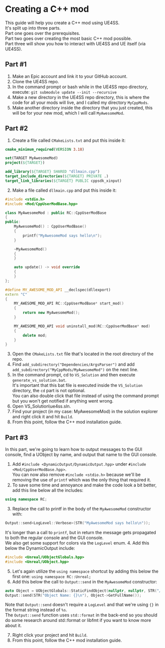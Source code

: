 # Creating a C++ mod

This guide will help you create a C++ mod using UE4SS.  
It's split up into three parts.  
Part one goes over the prerequisites.  
Part two goes over creating the most basic C++ mod possible.  
Part three will show you how to interact with UE4SS and UE itself (via UE4SS).
## Part #1
1. Make an Epic account and link it to your GitHub account.
2. Clone the UE4SS repo.
3. In the command prompt or bash while in the UE4SS repo directory, execute: `git submodule update --init --recursive`
3. Make a new directory in the UE4SS repo directory, this is where the code for all your mods will live, and I called my directory `MyCppMods`.
4. Make another directory inside the directory that you just created, this will be for your new mod, which I will call `MyAwesomeMod`.
## Part #2
1. Create a file called `CMakeLists.txt` and put this inside it:
```cmake
cmake_minimum_required(VERSION 3.18)

set(TARGET MyAwesomeMod)
project(${TARGET})

add_library(${TARGET} SHARED "dllmain.cpp")
target_include_directories(${TARGET} PRIVATE .)
target_link_libraries(${TARGET} PUBLIC cppsdk_xinput)
```
2. Make a file called `dllmain.cpp` and put this inside it:
```c++
#include <stdio.h>
#include <Mod/CppUserModBase.hpp>

class MyAwesomeMod : public RC::CppUserModBase
{
public:
    MyAwesomeMod() : CppUserModBase()
    {
        printf("MyAwesomeMod says hello\n");
    }

    ~MyAwesomeMod()
    {
    }

    auto update() -> void override
    {
    }
};

#define MY_AWESOME_MOD_API __declspec(dllexport)
extern "C"
{
    MY_AWESOME_MOD_API RC::CppUserModBase* start_mod()
    {
        return new MyAwesomeMod();
    }

    MY_AWESOME_MOD_API void uninstall_mod(RC::CppUserModBase* mod)
    {
        delete mod;
    }
}
```
3. Open the `CMakeLists.txt` file that's located in the root directory of the repo.
4. Find `add_subdirectory("Dependencies/ArgsParser")` and add `add_subdirectory("MyCppMods/MyAwesomeMod")` on the next line.
5. In the command prompt, cd to `VS_Solution` and then execute `generate_vs_solution.bat`.  
It's important that this bat file is executed inside the `VS_Solution` directory, the `cd` part is not optional.  
You can also double click that file instead of using the command prompt but you won't get notified if anything went wrong.
4. Open VS_Solution\ue4ss.sln.
5. Find your project (in my case: MyAwesomeMod) in the solution explorer and right click it and hit `Build`.
6. From this point, follow the C++ mod installation guide.
## Part #3
In this part, we're going to learn how to output messages to the GUI console, find a UObject by name, and output that name to the GUI console.
1. Add `#include <DynamicOutput/DynamicOutput.hpp>` under `#include <Mod/CppUserModBase.hpp>`.  
You can now also remove `#include <stdio.h>` because we'll be removing the use of `printf` which was the only thing that required it.
2. To save some time and annoyance and make the code look a bit better, add this line below all the includes:
```c++
using namespace RC;
```
3. Replace the call to printf in the body of the `MyAwesomeMod` constructor with:
```c++
Output::send<LogLevel::Verbose>(STR("MyAwesomeMod says hello\n"));
```
It's longer than a call to `printf`, but in return the message gets propagated to both the regular console and the GUI console.  
We also get some support for colors via the `LogLevel` enum.
4. Add this below the DynamicOutput include:
```c++
#include <Unreal/UObjectGlobals.hpp>
#include <Unreal/UObject.hpp>
```
5. Let's again utilize the `using namespace` shortcut by adding this below the first one: `using namespace RC::Unreal;`
6. Add this below the call to `Output::send` in the `MyAwesomeMod` constructor:
```c++
auto Object = UObjectGlobals::StaticFindObject(nullptr, nullptr, STR("/Script/CoreUObject.Object"));
Output::send(STR("Object Name: {}\n"), Object->GetFullName());
```
Note that `Output::send` doesn't require a `LogLevel` and that we're using `{}` in the format string instead of `%s`.  
The `Output::send` function uses `std::format` in the back-end so you should do some research around std::format or libfmt if you want to know more about it.

7. Right click your project and hit `Build`.  
8. From this point, follow the C++ mod installation guide.
